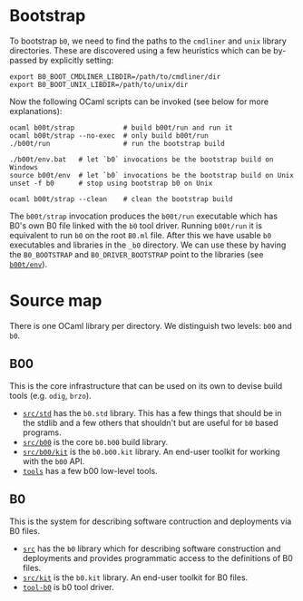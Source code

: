 # Bootstrap

To bootstrap `b0`, we need to find the paths to the `cmdliner` and
`unix` library directories. These are discovered using a few heuristics 
which can be by-passed by explicitly setting:

    export B0_BOOT_CMDLINER_LIBDIR=/path/to/cmdliner/dir
    export B0_BOOT_UNIX_LIBDIR=/path/to/unix/dir

Now the following OCaml scripts can be invoked (see below for
more explanations):

    ocaml b00t/strap            # build b00t/run and run it
    ocaml b00t/strap --no-exec  # only build b00t/run
    ./b00t/run                  # run the bootstrap build

    ./b00t/env.bat   # let `b0` invocations be the bootstrap build on Windows
    source b00t/env  # let `b0` invocations be the bootstrap build on Unix
    unset -f b0      # stop using bootstrap b0 on Unix

    ocaml b00t/strap --clean    # clean the bootstrap build

The `b00t/strap` invocation produces the `b00t/run` executable which
has B0's own B0 file linked with the `b0` tool driver. Running
`b00t/run` it is equivalent to run `b0` on the root `B0.ml`
file. After this we have usable `b0` executables and libraries in the
`_b0` directory. We can use these by having the `B0_BOOTSTRAP` and 
`B0_DRIVER_BOOTSTRAP` point to the libraries (see [`b00t/env`](b00t/env)).

# Source map

There is one OCaml library per directory. We distinguish two levels:
`b00` and `b0`.

## B00

This is the core infrastructure that can be used on its own to devise
build tools (e.g. `odig`, `brzo`).

* [`src/std`](src/std) has the `b0.std` library. This has a few things
  that should be in the stdlib and a few others that shouldn't but are
  useful for `b0` based programs.
* [`src/b00`](src/b00) is the core `b0.b00` build library.
* [`src/b00/kit`](src/b00/kit) is the `b0.b00.kit` library. An
   end-user toolkit for working with the `b00` API.
* [`tools`](tools) has a few b00 low-level tools. 

## B0 

This is the system for describing software contruction and deployments
via B0 files.

* [`src`](src) has the `b0` library which for describing software construction 
  and deployments and provides programmatic access to the definitions of B0 files.
* [`src/kit`](src/kit) is the `b0.kit` library. An end-user toolkit
  for B0 files.
* [`tool-b0`](tool-b0) is b0 tool driver.
